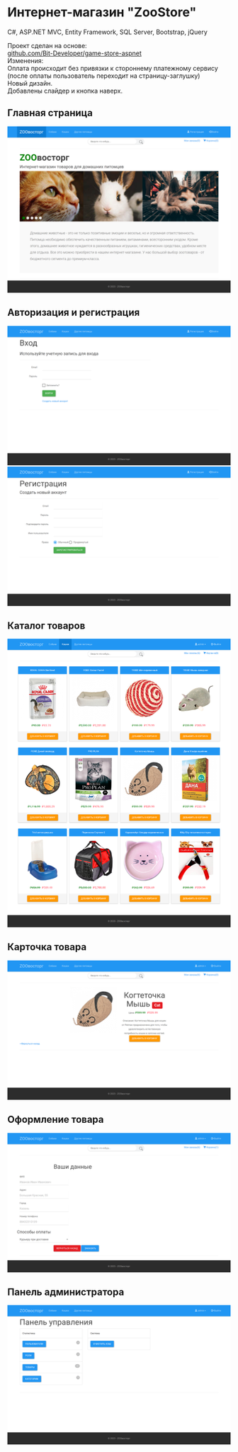 # Интернет-магазин "ZooStore"

C#, ASP.NET MVC, Entity Framework, SQL Server, Bootstrap, jQuery

Проект сделан на основе:
<br><a href="https://github.com/Bit-Developer/game-store-aspnet">github.com/Bit-Developer/game-store-aspnet</a>
<br>Изменения:
<br>Оплата происходит без привязки к стороннему платежному сервису (после оплаты пользователь переходит на страницу-заглушку)
<br>Новый дизайн.
<br>Добавлены слайдер и кнопка наверх.

## Главная страница
![](1.png)

## Авторизация и регистрация
![](2.png)
![](3.png)

## Каталог товаров
![](4.png)

## Карточка товара
![](5.png)

## Оформление товара
![](6.png)

## Панель администратора
![](7.png)
